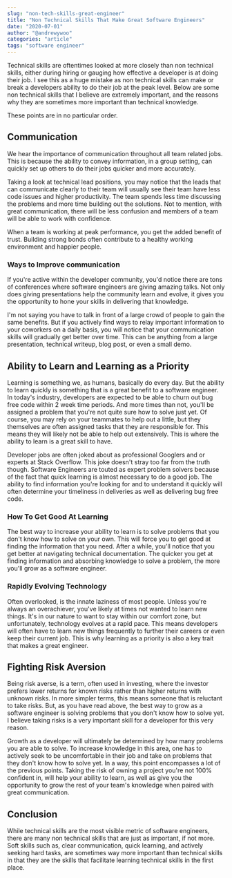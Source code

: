 ```yaml
---
slug: "non-tech-skills-great-engineer"
title: "Non Technical Skills That Make Great Software Engineers"
date: "2020-07-01"
author: "@andrewywoo"
categories: "article"
tags: "software engineer"
---
```


Technical skills are oftentimes looked at more closely than non technical skills, either during hiring or 
gauging how effective a developer is at doing their job. I see this as a huge mistake as non technical
skills can make or break a developers ability to do their job at the peak level. Below are some non 
technical skills that I believe are extremely important, and the reasons why they are sometimes more important than technical
knowledge. 

These points are in no particular order.

## Communication

We hear the importance of communication throughout all team related jobs. This is because the ability to convey 
information, in a group setting, can quickly set up others to do their jobs quicker and more accurately.

Taking a look at technical lead positions, you may notice that the leads that can communicate clearly to
their team will usually see their team have less code issues and higher productivity. The 
team spends less time discussing the problems and more time building out the solutions. Not to mention, with great communication, there 
will be less confusion and members of a team will be able to work with confidence.

When a team is working at peak performance, you get the added benefit of trust. Building strong bonds often contribute to 
a healthy working environment and happier people.

### Ways to Improve communication

If you're active within the developer community, you'd notice there are tons of conferences where software engineers are giving amazing talks. 
Not only does giving presentations help the community learn and evolve, it gives you the opportunity to hone your skills in delivering that knowledge. 

I'm not saying you have to talk in front of a large crowd of people to gain the same benefits. But if you actively find ways to relay important information to
your coworkers on a daily basis, you will notice that your communication skills will gradually get better over time. This can be anything from a large presentation, 
technical writeup, blog post, or even a small demo.

## Ability to Learn and Learning as a Priority

Learning is something we, as humans, basically do every day. But the ability to learn quickly is something that is a great benefit to a software engineer.
In today's industry, developers are expected to be able to churn out bug free code within 2 week time periods. And more times than not, you'll be assigned
a problem that you're not quite sure how to solve just yet. Of course, you may rely on your teammates to help out a little, but they themselves are often assigned
tasks that they are responsible for. This means they will likely not be able to help out extensively. This is where the ability to learn is a great skill to have. 

Developer jobs are often joked about as professional Googlers and or experts at Stack Overflow. This joke doesn't stray too far from the truth though. Software Engineers
are touted as expert problem solvers because of the fact that quick learning is almost necessary to do a good job. The ability to find information you're looking for
and to understand it quickly will often determine your timeliness in deliveries as well as delivering bug free code.

### How To Get Good At Learning

The best way to increase your ability to learn is to solve problems that you don't know how to solve on your own. This will force you to get good at finding the 
information that you need. After a while, you'll notice that you get better at navigating technical documentation. The quicker you get at finding information 
and absorbing knowledge to solve a problem, the more you'll grow as a software engineer.

### Rapidly Evolving Technology

Often overlooked, is the innate laziness of most people. Unless you're always an overachiever, you've likely at times not wanted to learn new things. It's in our nature
to want to stay within our comfort zone, but unfortunately, technology evolves at a rapid pace. This means developers will often have to learn new things frequently 
to further their careers or even keep their current job. This is why learning as a priority is also a key trait that makes a great engineer.

## Fighting Risk Aversion

Being risk averse, is a term, often used in investing, where the investor prefers lower returns for known risks rather than higher returns with unknown risks.
In more simpler terms, this means someone that is reluctant to take risks. But, as you have read above, the best way to grow as a software engineer is solving problems
that you don't know how to solve yet. I believe taking risks is a very important skill for a developer for this very reason.

Growth as a developer will ultimately be determined by how many problems you are able to solve. To increase knowledge in this area, one has to actively seek to be uncomfortable in their
job and take on problems that they don't know how to solve yet. In a way, this point encompasses a lot of the previous points. Taking the risk of owning a project you're
not 100% confident in, will help your ability to learn, as well as give you the opportunity to grow the rest of your team's knowledge when paired with great communication.

## Conclusion

While technical skills are the most visible metric of software engineers, there are many non technical skills that are just as important, if not more. Soft skills such as,
clear communication, quick learning, and actively seeking hard tasks, are sometimes way more important than technical skills in that they are the skills that facilitate learning 
technical skills in the first place.